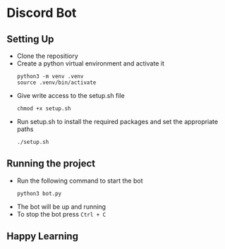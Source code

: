 # Discord Bot

## Setting Up
- Clone the repositiory
- Create a python virtual environment and activate it
  <br>
  ```shell
  python3 -m venv .venv
  source .venv/bin/activate
  ```
- Give write access to the setup.sh file
  <br>
  ```shell
  chmod +x setup.sh
  ```
- Run setup.sh to install the required packages and set the appropriate paths
  <br>
  ```shell
  ./setup.sh
  ```

## Running the project
- Run the following command to start the bot
  <br>
  ```shell
  python3 bot.py
  ```
- The bot will be up and running
- To stop the bot press `Ctrl + C`

## Happy Learning

